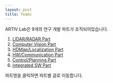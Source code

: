 ```yaml
---
layout: post
title: Teams
---
```


ARTIV Lab은 9개의 연구 개발 파트가 조직되어있습니다.
  1. [LIDAR/RADAR Part](./category/lidar)
  2. [Computer Vision Part](./category/vision)
  3. [HDMap/Localization Part](./category/hdmap)
  4. [HW/Communication Part](./category/hwcomms)
  5. [Control/Planning Part](./category/control)
  6. [integrated SW Part](./category/integratedsw)

파트명을 클릭하면 파트별 글로 이동합니다.
